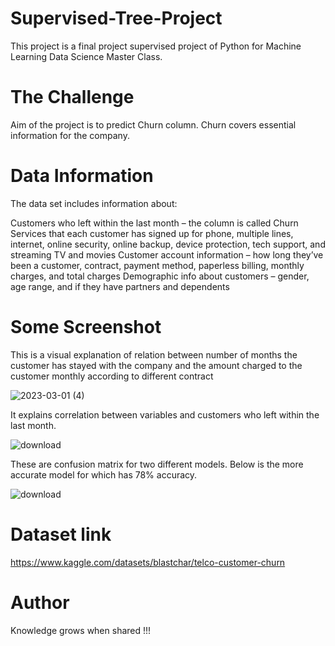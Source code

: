 # Supervised-Tree-Project

This project is a final project supervised project of Python for Machine Learning Data Science Master Class.
# The Challenge
Aim of the project is to predict Churn column. Churn covers essential information for the company. 
# Data Information
The data set includes information about:

Customers who left within the last month – the column is called Churn
Services that each customer has signed up for  phone, multiple lines, internet, online security, online backup, device protection, tech support, and streaming TV and movies
Customer account information – how long they’ve been a customer, contract, payment method, paperless billing, monthly charges, and total charges
Demographic info about customers – gender, age range, and if they have partners and dependents

# Some Screenshot

This is a visual explanation of relation between number of months the customer has stayed with the company and the amount charged to the customer monthly according to different contract


![2023-03-01 (4)](https://user-images.githubusercontent.com/108625825/224068174-2022e9c4-5d3e-496d-9586-e1190747973a.png)

It explains correlation between variables and customers who left within the last month.


![download](https://user-images.githubusercontent.com/108625825/224069808-1bdd4682-8a55-46d9-9f7e-71e08102a831.png)

These are confusion matrix for two different models. Below is the more accurate model for which has 78% accuracy.


![download](https://user-images.githubusercontent.com/108625825/224070513-a167de64-fc01-43cc-a581-1865b1535720.png)

# Dataset link
https://www.kaggle.com/datasets/blastchar/telco-customer-churn

# Author
Knowledge grows when shared !!! 
